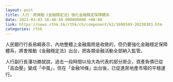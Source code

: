 ```yaml
---
layout: post
title: 人行：將推動《金融穩定法》強化金融穩定保障體系
date: 2023-03-03 16:48:58.000000000 +08:00
link: https://news.rthk.hk/rthk/ch/component/k2/1690349-20230303.htm
categories: rthk
---
```


人民銀行行長易綱表示，內地整體上金融風險是收斂的，但仍要強化金融穩定保障體系，將會推動《金融穩定法》出台，把各類金融活動全部納入監管。

人行副行長潘功勝就說，過去一段時間以恒大為代表的部分房企，資產負債已從「高血壓」變成「中風」，但在「金融16條」出台後，已促進房地產市場的平穩運行。
